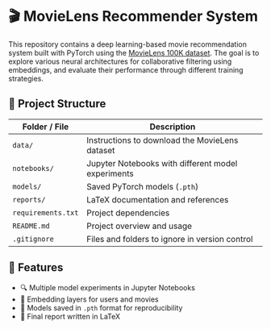 # 🎬 MovieLens Recommender System
This repository contains a deep learning-based movie recommendation system built with PyTorch using the [MovieLens 100K dataset](https://grouplens.org/datasets/movielens/100k/). The goal is to explore various neural architectures for collaborative filtering using embeddings, and evaluate their performance through different training strategies. 

## 📁 Project Structure

| Folder / File        | Description                                        |
|----------------------|----------------------------------------------------|
| `data/`              | Instructions to download the MovieLens dataset     |
| `notebooks/`         | Jupyter Notebooks with different model experiments |
| `models/`            | Saved PyTorch models (`.pth`)                      |
| `reports/`           | LaTeX documentation and references                 |
| `requirements.txt`   | Project dependencies                               |
| `README.md`          | Project overview and usage                         |
| `.gitignore`         | Files and folders to ignore in version control     |


## 📌 Features
- 🔍 Multiple model experiments in Jupyter Notebooks  
- 🧠 Embedding layers for users and movies  
- 💾 Models saved in `.pth` format for reproducibility  
- 📄 Final report written in LaTeX  